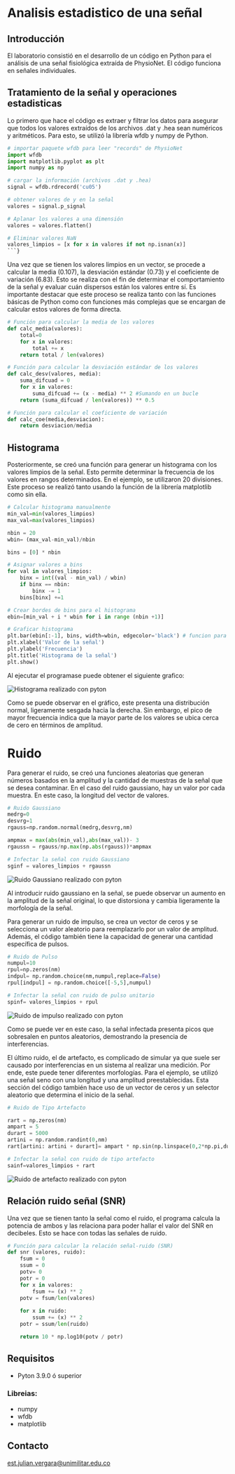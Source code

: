 # Analisis estadistico de una señal
## Introducción 
El laboratorio consistió en el desarrollo de un código en Python para el análisis de 
una señal fisiológica extraída de PhysioNet. El código funciona en señales individuales.
## Tratamiento de la señal y operaciones estadisticas
Lo primero que hace el código es extraer y filtrar los datos para asegurar que 
todos los valores extraídos de los archivos .dat y .hea sean numéricos y 
aritméticos. Para esto, se utilizó la librería wfdb y numpy de Python.

```python
# importar paquete wfdb para leer "records" de PhysioNet
import wfdb
import matplotlib.pyplot as plt
import numpy as np

# cargar la información (archivos .dat y .hea)
signal = wfdb.rdrecord('cu05')

# obtener valores de y en la señal 
valores = signal.p_signal

# Aplanar los valores a una dimensión
valores = valores.flatten()

# Eliminar valores NaN
valores_limpios = [x for x in valores if not np.isnan(x)]
```}

```
Una vez que se tienen los valores limpios en un vector, se procede a calcular la media (0.107), 
la desviación estándar (0.73) y el coeficiente de variación (6.83). Esto se realiza con el fin de determinar el comportamiento de la señal 
y evaluar cuán dispersos están los valores entre sí. Es importante destacar que este proceso se realiza tanto con las funciones 
básicas de Python como con funciones más complejas que se encargan de calcular estos valores de forma directa.

```python
# Función para calcular la media de los valores
def calc_media(valores):
    total=0
    for x in valores:
        total += x
    return total / len(valores)
```

```python
# Función para calcular la desviación estándar de los valores
def calc_desv(valores, media):
    suma_difcuad = 0
    for x in valores:
        suma_difcuad += (x - media) ** 2 #Sumando en un bucle
    return (suma_difcuad / len(valores)) ** 0.5
```

```python
# Función para calcular el coeficiente de variación
def calc_coe(media,desviacion):
    return desviacion/media
```
## Histograma
Posteriormente, se creó una función para generar un histograma con los valores limpios de la señal. 
Esto permite determinar la frecuencia de los valores en rangos determinados. 
En el ejemplo, se utilizaron 20 divisiones. Este proceso se realizó 
tanto usando la función de la librería matplotlib como sin ella.

```python
# Calcular histograma manualmente
min_val=min(valores_limpios)
max_val=max(valores_limpios)

nbin = 20
wbin= (max_val-min_val)/nbin

bins = [0] * nbin

# Asignar valores a bins 
for val in valores_limpios:
    binx = int((val - min_val) / wbin)
    if binx == nbin:
        binx -= 1
    bins[binx] +=1

# Crear bordes de bins para el histograma
ebin=[min_val + i * wbin for i in range (nbin +1)]

# Graficar histograma
plt.bar(ebin[:-1], bins, width=wbin, edgecolor='black') # funcion para graficar diagrama de barras
plt.xlabel('Valor de la señal')
plt.ylabel('Frecuencia')
plt.title('Histograma de la señal')
plt.show()
```
Al ejecutar el programase puede obtener el siguiente grafico:

![Histograma realizado con pyton](Histograma.png)

Como se puede observar en el gráfico, este presenta una distribución normal, ligeramente sesgada hacia la derecha. 
Sin embargo, el pico de mayor frecuencia indica que la mayor parte de los valores se ubica cerca de cero en términos de amplitud.

# Ruido 
Para generar el ruido, se creó una funciones aleatorias que generan números basados en la amplitud y la cantidad de muestras de la señal que se desea contaminar. En el caso del ruido gaussiano, hay un valor por cada muestra. En este caso, la longitud del vector de valores.

```python
# Ruido Gaussiano
medrg=0
desvrg=1
rgauss=np.random.normal(medrg,desvrg,nm)

ampmax = max(abs(min_val),abs(max_val))- 3
rgaussn = rgauss/np.max(np.abs(rgauss))*ampmax

# Infectar la señal con ruido Gaussiano
sginf = valores_limpios + rgaussn 
```

![Ruido Gaussiano realizado con pyton](Gauss.png)

Al introducir ruido gaussiano en la señal, se puede observar un aumento en la amplitud de la señal original, lo que distorsiona y cambia ligeramente la morfología de la señal.

Para generar un ruido de impulso, se crea un vector de ceros y se selecciona un valor aleatorio para reemplazarlo por un valor de amplitud. Además, el código también tiene la capacidad de generar una cantidad específica de pulsos.

```python
# Ruido de Pulso
numpul=10
rpul=np.zeros(nm)
indpul= np.random.choice(nm,numpul,replace=False)
rpul[indpul] = np.random.choice([-5,5],numpul)

# Infectar la señal con ruido de pulso unitario
spinf= valores_limpios + rpul
```
![Ruido de impulso realizado con pyton](Pulso.png)

Como se puede ver en este caso, la señal infectada presenta picos que sobresalen en puntos aleatorios, demostrando la presencia de interferencias.

El último ruido, el de artefacto, es complicado de simular ya que suele ser causado por interferencias en un sistema al realizar una medición. Por ende, este puede tener diferentes morfologías. Para el ejemplo, se utilizó una señal seno con una longitud y una amplitud preestablecidas. Esta sección del código también hace uso de un vector de ceros y un selector aleatorio que determina el inicio de la señal.

```python
# Ruido de Tipo Artefacto

rart = np.zeros(nm)
ampart = 5
durart = 5000
artini = np.random.randint(0,nm)
rart[artini: artini + durart]= ampart * np.sin(np.linspace(0,2*np.pi,durart))

# Infectar la señal con ruido de tipo artefacto
sainf=valores_limpios + rart
```

![Ruido de artefacto realizado con pyton](Artefacto.png)

## Relación ruido señal (SNR)
Una vez que se tienen tanto la señal como el ruido, el programa calcula la potencia de ambos y las relaciona para poder hallar el valor del SNR en decibeles. Esto se hace con todas las señales de ruido.

```python
# Función para calcular la relación señal-ruido (SNR)
def snr (valores, ruido):
    fsum = 0
    ssum = 0
    potv= 0
    potr = 0
    for x in valores:
        fsum += (x) ** 2
    potv = fsum/len(valores)
    
    for x in ruido:
        ssum += (x) ** 2
    potr = ssum/len(ruido)

    return 10 * np.log10(potv / potr)
```

## Requisitos
- Pyton 3.9.0 ó superior
### Libreias:
- numpy
- wfdb
- matplotlib
## Contacto 
est.julian.vergara@unimilitar.edu.co
